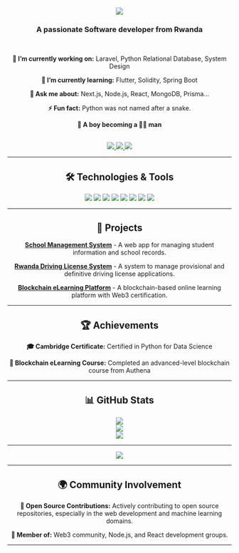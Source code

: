 <h1 style="text-align: center;">
    <img src="https://readme-typing-svg.herokuapp.com?font=Righteous&size=35&center=true&vCenter=true&width=500&height=70&duration=4000&lines=Hi+There!+👋;I'm+Jean+Aime+IRAGUHA!;A+Frontend+Developer!;A+Mobile+Developer!;Python+developer;A+System+Designer!;Relational+Database+Developer;Machine+Learning+Developer" />
</h1>

<h3 style="text-align: center;">A passionate Software developer from Rwanda</h3>

<br/>

<!-- About Me Section -->
<div style="text-align: center;">
    <p><strong>🔭 I’m currently working on:</strong> Laravel, Python Relational Database, System Design</p>
    <p><strong>🌱 I’m currently learning:</strong> Flutter, Solidity, Spring Boot</p>
    <p><strong>💬 Ask me about:</strong> Next.js, Node.js, React, MongoDB, Prisma...</p>
    <p><strong>⚡ Fun fact:</strong> Python was not named after a snake.</p>
    <p><strong>👦 A boy becoming a 🧔‍♂️ man</strong></p>
</div>

<br/>

<!-- Contact Section -->
<div style="text-align: center;">
    <a href="mailto:jeanaimeiraguha@gmail.com">
        <img src="https://img.shields.io/badge/Gmail-333333?style=for-the-badge&logo=gmail&logoColor=red" />
    </a>
    <a href="#">
        <img src="https://img.shields.io/badge/Discord-7289DA?style=for-the-badge&logo=discord&logoColor=white" target="_blank" />
    </a>
    <a href="https://iraguha-jeanaime.netlify.app" target="_blank">
        <img src="https://img.shields.io/badge/Portfolio-FF5722?style=for-the-badge&logo=todoist&logoColor=white" target="_blank" />
    </a>
</div>

<hr/>

<!-- Technologies & Tools Section -->
<h2 style="text-align: center;">🛠 Technologies & Tools</h2>
<div style="text-align: center;">
    <img src="https://img.shields.io/badge/JavaScript-F7DF1E?style=for-the-badge&logo=javascript&logoColor=black" />
    <img src="https://img.shields.io/badge/React-61DAFB?style=for-the-badge&logo=react&logoColor=black" />
    <img src="https://img.shields.io/badge/Node.js-339933?style=for-the-badge&logo=node.js&logoColor=white" />
    <img src="https://img.shields.io/badge/Flutter-02569B?style=for-the-badge&logo=flutter&logoColor=white" />
    <img src="https://img.shields.io/badge/Python-3776AB?style=for-the-badge&logo=python&logoColor=white" />
    <img src="https://img.shields.io/badge/MongoDB-47A248?style=for-the-badge&logo=mongodb&logoColor=white" />
    <img src="https://img.shields.io/badge/SQL-4479A1?style=for-the-badge&logo=microsoft-sql-server&logoColor=white" />
    <img src="https://img.shields.io/badge/Prisma-2D3748?style=for-the-badge&logo=prisma&logoColor=white" />
</div>

<hr/>

<!-- Projects Section -->
<h2 style="text-align: center;">🚀 Projects</h2>
<div style="text-align: center;">
    <p><strong><a href="https://github.com/jeanaimeiraguha/school-management-system">School Management System</a></strong> - A web app for managing student information and school records.</p>
    <p><strong><a href="https://github.com/jeanaimeiraguha/rdl-web-app">Rwanda Driving License System</a></strong> - A system to manage provisional and definitive driving license applications.</p>
    <p><strong><a href="https://github.com/jeanaimeiraguha/web3-certification">Blockchain eLearning Platform</a></strong> - A blockchain-based online learning platform with Web3 certification.</p>
</div>

<hr/>

<!-- Achievements Section -->
<h2 style="text-align: center;">🏆 Achievements</h2>
<div style="text-align: center;">
    <p><strong>🎓 Cambridge Certificate:</strong> Certified in Python for Data Science</p>
    <p><strong>🏅 Blockchain eLearning Course:</strong> Completed an advanced-level blockchain course from Authena</p>
</div>

<hr/>

<!-- GitHub Stats Section -->
<h2 style="text-align: center;">📊 GitHub Stats</h2>
<div style="text-align: center;">
    <img src="https://github-readme-stats.vercel.app/api?username=jeanaimeiraguha&theme=dark&hide_border=false&include_all_commits=false&count_private=false" /><br/>
    <img src="https://github-readme-streak-stats.herokuapp.com/?user=jeanaimeiraguha&theme=dark&hide_border=false" /><br/>
    <img src="https://github-readme-stats.vercel.app/api/top-langs/?username=jeanaimeiraguha&theme=dark&hide_border=false&include_all_commits=false&count_private=false&layout=compact" />
</div>

<hr/>

<!-- Visitor Counter Section -->
<div style="text-align: center;">
    <a href="https://visitcount.itsvg.in">
        <img src="https://visitcount.itsvg.in/api?id=jeanaimeiraguha&icon=0&color=0" />
    </a>
</div>

<hr/>

<!-- Community Involvement Section -->
<h2 style="text-align: center;">🌍 Community Involvement</h2>
<div style="text-align: center;">
    <p><strong>🔧 Open Source Contributions:</strong> Actively contributing to open source repositories, especially in the web development and machine learning domains.</p>
    <p><strong>💬 Member of:</strong> Web3 community, Node.js, and React development groups.</p>
</div>

<hr/>
